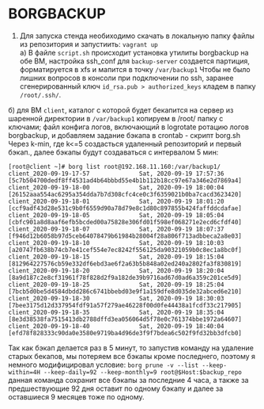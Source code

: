 # BORGBACKUP

1. Для запуска стенда необиходимо скачать в локальную папку файлы из репозитория и запустиить: `vagrant up` <br/>
а) В файле `script.sh` происходит установка утилиты borgbackup на обе ВМ, настройка ssh_conf
   для `backup-server` создается партиция, форматируется в xfs и мапится в точку `/var/backup1`
   Чтобы не было лишних вопросов в консоли при подключении по ssh, заранее сгенерированный ключ `id_rsa.pub > authorized_keys` кладем в папку `/root/.ssh/`.
   
б) для ВМ `client`, каталог с которой будет бекапится на сервер из шаренной директории в `/var/backup1` копируем в /root/ папку с ключами; файл конфига логов, включающий в logrotate ротацию логов borgbackup, и добавляем задание бэкапа в crontab  - скрипт borg.sh
Через k-min, где k<=5 создасться удаленный репозиторий и первый бэкап., далее бэкапы будут создаваться с интервалом 5 мин:
   
   `[root@client ~]# borg list root@192.168.11.160:/var/backup1/
client_2020-09-19-17-57              Sat, 2020-09-19 17:57:36 [5c7b504700dedf8ff4531ad4b64bbbd55e4b1b112b18cc97e67a346e2d7869a4]
client_2020-09-19-18-00              Sat, 2020-09-19 18:00:04 [26152aaa554ac6295a354dda7b7d308cfc4ce0c3f6359021b0ba7cacd3623420]
client_2020-09-19-18-01              Sat, 2020-09-19 18:01:20 [ccf9adf43d28e531c9b0f6559d90a78d79e8c1d80c897855b424faffddcdafae]
client_2020-09-19-18-05              Sat, 2020-09-19 18:05:04 [cbfc901a8d8aaf6efb5bcded00a75828e306fd01f598ef068271e2ecd6cfdf40]
client_2020-09-19-18-07              Sat, 2020-09-19 18:07:37 [f946d12b6058b97d5ceb64078479b61984b28004f28a806f713adbbeca2a8e03]
client_2020-09-19-18-10              Sat, 2020-09-19 18:10:03 [a20747fb638b74cb7e41cef554e7ec8242f556125da90321059b0c8ec1a8bc0f]
client_2020-09-19-18-15              Sat, 2020-09-19 18:15:04 [812964227576cb59e332df6ebd3ae6f2a63b5b848a02ed240a2802fa3f830819]
client_2020-09-19-18-20              Sat, 2020-09-19 18:20:04 [8a9d187c2e8cf31961f78f828d2f9a182de39b9716ad67d0ad6a359c201ce5d9]
client_2020-09-19-18-25              Sat, 2020-09-19 18:25:04 [7bcb5d0be5d4584dbdd286c6741bbebd03e9f1a159dfe8d035de32abced6e210]
client_2020-09-19-18-30              Sat, 2020-09-19 18:30:03 [7bee3175d12d337954fdf91a57f279ae46228f00d0fe44438a1fcdf33c217905]
client_2020-09-19-18-35              Sat, 2020-09-19 18:35:04 [8e3d38538fa7515413db2788dffd3ea056064d5f78e0c761374bbe1972a64607]
client_2020-09-19-18-40              Sat, 2020-09-19 18:40:04 [efd78f828333c90da0e3580e9719ba4d96de3f9f7bdea6c502f9fd32bb3dfcb0]`
   
Так как бэкап делается раз в 5 минут, то запустив команду на удаление старых бекапов, мы потеряем все бэкапы кроме последнего, поэтому я немного модифицировал условие: 
  `borg prune -v --list --keep-within=4H --keep-daily=92 --keep-monthly=9 root@$Host:$backup_repo`
данная команда сохранит все бэкапы за последние 4 часа, а также за предшествующие 92 дня оставит по одному бэкапу  и далее за оставшиеся 9 месяцев тоже по одному. 
